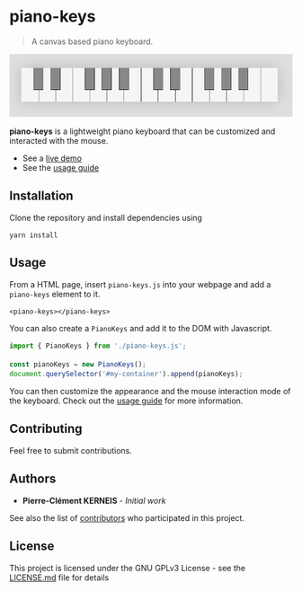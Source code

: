 # piano-keys

> A canvas based piano keyboard.

![alt text](https://github.com/pckerneis/piano-keys/raw/master/docs/img/classic.png "piano-keys screenshot")

**piano-keys** is a lightweight piano keyboard that can be customized and interacted with the mouse.

- See a [live demo](https://pckerneis.com/piano-keys-demo/)
- See the [usage guide](https://pckerneis.github.io/piano-keys/#/)

## Installation

Clone the repository and install dependencies using
```
yarn install
```

## Usage

From a HTML page, insert `piano-keys.js` into your webpage and add a `piano-keys` element to it.
```
<piano-keys></piano-keys>
```

You can also create a `PianoKeys` and add it to the DOM with Javascript.
```javascript
import { PianoKeys } from './piano-keys.js';

const pianoKeys = new PianoKeys();
document.querySelector('#my-container').append(pianoKeys);
```

You can then customize the appearance and the mouse interaction mode of the keyboard. Check out the [usage guide](https://pckerneis.github.io/piano-keys/#/) for more information.

## Contributing

Feel free to submit contributions.

## Authors

- **Pierre-Clément KERNEIS** - *Initial work*

See also the list of [contributors](https://github.com/pckerneis/piano-keys/contributors) who participated in this project.

## License

This project is licensed under the GNU GPLv3 License - see the [LICENSE.md](LICENSE.md) file for details
